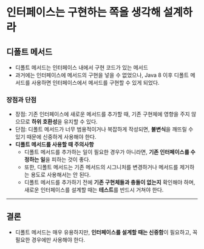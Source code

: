 # 인터페이스는 구현하는 쪽을 생각해 설계하라

## **디폴트 메서드**

- 디폴트 메서드는 인터페이스 내에서 구현 코드가 있는 메서드
- 과거에는 인터페이스에 메서드의 구현을 넣을 수 없었으나, Java 8 이후 디폴트 메서드를 사용하면 인터페이스에서 메서드를 구현할 수 있게 되었다.

### **장점과 단점**

- 장점: 기존 인터페이스에 새로운 메서드를 추가할 때, 기존 구현체에 영향을 주지 않으므로 **하위 호환성**을 유지할 수 있다.
- 단점: 디폴트 메서드가 너무 범용적이거나 복잡하게 작성되면, **불변식**을 깨뜨릴 수 있기 때문에 신중하게 사용해야 한다.
- **디폴트 메서드를 사용할 때 주의사항**
    - 디폴트 메서드를 추가하는 일이 필요한 경우가 아니라면, **기존 인터페이스를 수정하는 일**을 피하는 것이 좋다.
    - 또한, 디폴트 메서드는 기존 메서드의 시그니처를 변경하거나 메서드를 제거하는 용도로 사용해서는 안 된다.
    - 디폴트 메서드를 추가하기 전에 **기존 구현체들과 충돌이 없는지** 확인해야 하며, 새로운 인터페이스를 설계할 때는 **테스트**를 반드시 거쳐야 한다.


---

## **결론**

- 디폴트 메서드는 매우 유용하지만, **인터페이스를 설계할 때는 신중함**이 필요하고, 꼭 필요한 경우에만 사용해야 한다.